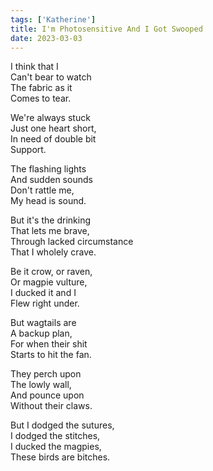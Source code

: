 ```yaml
---  
tags: ['Katherine']
title: I'm Photosensitive And I Got Swooped
date: 2023-03-03
---
```


I think that I  
Can't bear to watch  
The fabric as it  
Comes to tear.

We're always stuck  
Just one heart short,  
In need of double bit  
Support.

The flashing lights  
And sudden sounds  
Don't rattle me,  
My head is sound.

But it's the drinking  
That lets me brave,  
Through lacked circumstance  
That I wholely crave.

Be it crow, or raven,  
Or magpie vulture,  
I ducked it and I  
Flew right under.

But wagtails are  
A backup plan,  
For when their shit  
Starts to hit the fan.

They perch upon  
The lowly wall,  
And pounce upon  
Without their claws.

But I dodged the sutures,  
I dodged the stitches,  
I ducked the magpies,  
These birds are bitches.
